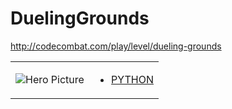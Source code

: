 # DuelingGrounds 

http://codecombat.com/play/level/dueling-grounds
<table>
<tr>
<td>

![Hero Picture](hero.png?raw=true "Hero Picture")

</td>
<td>
<ul>
<li>

[PYTHON](DuelingGrounds.py)

</li>
</td>
</tr>
<table>
